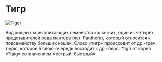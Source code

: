# Тигр
![Tiger](https://cdn.pixabay.com/photo/2017/07/22/22/56/tiger-2530158_960_720.jpg)

Вид хищных млекопитающих семейства кошачьих, один из четырёх представителей рода пантера (лат. Panthera), который относится к подсемейству больших кошек. Слово «тигр» происходит от др.-греч. τίγρις, которое в свою очередь восходит к др.-перс. *tigri от корня «*taig» со значением «острый; быстрый»
